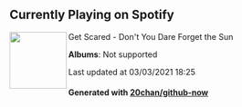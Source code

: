 ## Currently Playing on Spotify

[<img align="left" width="100" src="https://i.scdn.co/image/ab67616d0000b2734c1e4c0b4e9363afd12b7b65">](https://open.spotify.com/album/2ofURnpkPHvzfkFfNT5xo7)

Get Scared - Don't You Dare Forget the Sun

**Albums**: Not supported

Last updated at 03/03/2021 18:25

#### Generated with [20chan/github-now](https://github.com/20chan/github-now)


<!--
**20chan/20chan** is a ✨ _special_ ✨ repository because its `README.md` (this file) appears on your GitHub profile.

Here are some ideas to get you started:

- 🔭 I’m currently working on ...
- 🌱 I’m currently learning ...
- 👯 I’m looking to collaborate on ...
- 🤔 I’m looking for help with ...
- 💬 Ask me about ...
- 📫 How to reach me: ...
- 😄 Pronouns: ...
- ⚡ Fun fact: ...
-->
